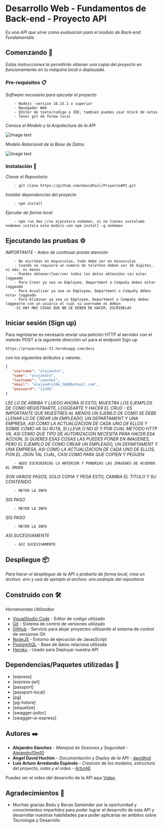 # Desarrollo Web - Fundamentos de Back-end - Proyecto API

_Es una API que sirve como evaluacion para el modulo de Back-end Fundamentals_

## Comenzando 🚀

_Estas instrucciones te permitirán obtener una copia del proyecto en funcionamiento en tu máquina local o deployada._

### Pre-requisitos 📋

_Software necesario para ejecutar el proyecto_

```
    - Nodejs -version 16.15.1 o superior
    - Navegador Web
    - Editor de texto/codigo o IDE, tambien puedes usar block de notas
    - Tener git de forma local
```

_Conoce el Modelo y la Arquitectura de la API_

![Image text](https://cdn.discordapp.com/attachments/997299256291491874/1028597372860772403/modelooo.jpg)

_Modelo Relacional de la Base de Datos_

![Image text](https://cdn.discordapp.com/attachments/997299256291491874/1028597372625891408/entidad.jpg)

### Instalación 🔧

_Clonar el Repositorio_

```
    - git clone https://github.com/davidhoil/ProyectoAPI.git
```

_Instalar dependencias del proyecto_

```
    - npm install
```

_Ejecutar de forma local_

```
    - npm run dev //se ejecutara nodemon, si no tienes instalado nodemon instala este modulo con npm install -g nodemon
```

## Ejecutando las pruebas ⚙️

_IMPORTANTE - Antes de continuar presta atención_

```
    - No escribas en mayusculas, todo debe ser en minusculas
    - Cuando se requiera un numero de telefono deben ser 10 digitos, ni más, ni menos
    - Puedes obtener/leer/ver todos los datos obtenidos sin estar loggeado
    - Para Crear ya sea un Employee, Department o Compañy debes estar loggeado
    - Para Acualizar ya sea un Employee, Department o Compañy debes estar loggeado
    - Para Eliminar ya sea un Employee, Department o Compañy debes loggearte con un usuario el cual su username es Admin
    -SI HAY MAS COSAS QUE NO SE DEBEN DE HACER, ESCRIBELAS
```

## Iniciar sesión (Sign up)

Para regristarse es necesario enviar una petición HTTP al servidor con el metodo POST a la siguiente dirección url para el endpoint Sign up
```
https://proyectoapi-f2.herokuapp.com/docs
```

con los siguientes atributos y valores.

```json
{
   "username": "alejandro",
   "name": "alejandro",
   "lastname": "sanchez",
   "email": "alejandro10m_568@hotmail.com",
   "password": "12345"
}
```

_LEE LO DE ARRIBA Y LUEGO AHORA SI ESTO, MUESTRA LOS EJEMPLOS DE COMO REGISTRARTE, LOGGEARTE Y HACER EL CRUD - ES IMPORTANTE QUE MUESTRES AL MENOS UN EJEMLO DE COMO SE DEBE LLENAR LO DE CREAR UN EMPLEADO, UN DEPARTAMENT Y UNA EMPRESA, ASI COMO LA ACTUALIZACION DE CADA UNO DE ELLOS Y SOBRE COMO VA SU RUTA, SI LLEVA O NO ID Y POR CUAL METODO HTTP VA, ASI COMO QUE TIPO DE AUTORIZACION NECESITA PARA HACER ESA ACCION, SI QUIERES ESAS COSAS LAS PUEDES PONER EN IMAGENES, PERO EL EJEMPLO DE COMO CREAR UN EMPLEADO, UN DEPARTAMENT Y UNA EMPRESA, ASI COMO LA ACTUALIZACION DE CADA UNO DE ELLOS, PON EL JSON TAL CUAL, CASI COMO PARA QUE COPIEN Y PEGUEN_

```
    - AQUI ESCRIBIRIAS LO ANTERIOR Y PONDRIAS LAS IMAGENES DE ACUERDO AL ORDEN
```

_SON VARIOS PASOS, SOLO COPIA Y PEGA ESTO, CAMBIA EL TITULO Y SU CONTENIDO_

```
    - METER LA INFO
```

_SIG PASO_

```
    - METER LA INFO
```

_SIG PASO_

```
    - METER LA INFO
```

_ASI SUCESIVAMENTE_

```
    - ASI SUCESIVAMENTE
```

## Despliegue 📦

_Para hacer el despliegue de la API o probarla de forma local, crea un archivo .env y usa de ejemplo el archivo .env.example del repositorio_

## Construido con 🛠️

_Herramientas Utilizadas_

- [VisualStudio Code](https://code.visualstudio.com/) - Editor de codigo utilizado
- [Git](https://git-scm.com/) - Sistema de control de versiones utilizado
- [GitHub](https://github.com/) - Servicio para alojar proyectos utilizando el sistema de control de versiones Git
- [NodeJS](https://nodejs.org/en/) - Entorno de ejecución de JavasScript
- [PostgreSQL](https://www.postgresql.org/) - Base de datos relaciona utilizada
- [Heroku](https://signup.heroku.com/login) - Usado para Deployar nuestra API

## Dependencias/Paquetes utilizadas 📌

- [express]
- [express-jwt]
- [passport]
- [passport-local]
- [pg]
- [pg-hstore]
- [sequelize]
- [swagger-jsdoc]
- [swagger-ui-express]

## Autores ✒️

- **Alejandro Sánchez** - _Manejod de Sesiones y Seguridad_ - [Alejandro10m10](https://github.com/Alejandro10m10)
- **Angel David Huchim** - _Documentación y Deploy de la API_ - [davidhoil](https://github.com/davidhoil)
- **Luis Arturo Arredondo Espínola** - _Creación de los modelos, estructura del proyecto, rutas y el video_ - [ArturAE](https://github.com/ArturAE)

Puedes ver el video del desarrollo de la API aqui [Video](https://youtu.be/eKRC1o640F0).

## Agradecimientos 🎁

- Muchas gracias Bedu y Becas Santander por la oportunidad y conocimientos impartidos para poder lograr el desarrollo de esta API y desarrollar nuestras habilidades para poder aplicarlas en ambitos sobre Tecnologia y Desarrollo
